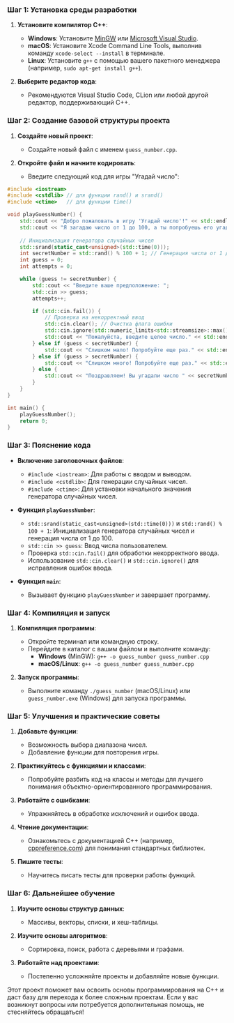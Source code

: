 ### Шаг 1: Установка среды разработки

1. **Установите компилятор C++**:
   - **Windows**: Установите [MinGW](http://www.mingw.org/) или [Microsoft Visual Studio](https://visualstudio.microsoft.com/).
   - **macOS**: Установите Xcode Command Line Tools, выполнив команду `xcode-select --install` в терминале.
   - **Linux**: Установите `g++` с помощью вашего пакетного менеджера (например, `sudo apt-get install g++`).

2. **Выберите редактор кода**:
   - Рекомендуются Visual Studio Code, CLion или любой другой редактор, поддерживающий C++.

### Шаг 2: Создание базовой структуры проекта

1. **Создайте новый проект**:
   - Создайте новый файл с именем `guess_number.cpp`.

2. **Откройте файл и начните кодировать**:
   - Введите следующий код для игры "Угадай число":

```cpp
#include <iostream>
#include <cstdlib> // для функции rand() и srand()
#include <ctime>   // для функции time()

void playGuessNumber() {
    std::cout << "Добро пожаловать в игру 'Угадай число'!" << std::endl;
    std::cout << "Я загадаю число от 1 до 100, а ты попробуешь его угадать." << std::endl;
    
    // Инициализация генератора случайных чисел
    std::srand(static_cast<unsigned>(std::time(0)));
    int secretNumber = std::rand() % 100 + 1; // Генерация числа от 1 до 100
    int guess = 0;
    int attempts = 0;

    while (guess != secretNumber) {
        std::cout << "Введите ваше предположение: ";
        std::cin >> guess;
        attempts++;

        if (std::cin.fail()) {
            // Проверка на некорректный ввод
            std::cin.clear(); // Очистка флага ошибки
            std::cin.ignore(std::numeric_limits<std::streamsize>::max(), '\n'); // Очистка остатка ввода
            std::cout << "Пожалуйста, введите целое число." << std::endl;
        } else if (guess < secretNumber) {
            std::cout << "Слишком мало! Попробуйте еще раз." << std::endl;
        } else if (guess > secretNumber) {
            std::cout << "Слишком много! Попробуйте еще раз." << std::endl;
        } else {
            std::cout << "Поздравляем! Вы угадали число " << secretNumber << " за " << attempts << " попыток." << std::endl;
        }
    }
}

int main() {
    playGuessNumber();
    return 0;
}
```

### Шаг 3: Пояснение кода

- **Включение заголовочных файлов**:
  - `#include <iostream>`: Для работы с вводом и выводом.
  - `#include <cstdlib>`: Для генерации случайных чисел.
  - `#include <ctime>`: Для установки начального значения генератора случайных чисел.

- **Функция `playGuessNumber`**:
  - `std::srand(static_cast<unsigned>(std::time(0)))` и `std::rand() % 100 + 1`: Инициализация генератора случайных чисел и генерация числа от 1 до 100.
  - `std::cin >> guess`: Ввод числа пользователем.
  - Проверка `std::cin.fail()` для обработки некорректного ввода.
  - Использование `std::cin.clear()` и `std::cin.ignore()` для исправления ошибок ввода.

- **Функция `main`**:
  - Вызывает функцию `playGuessNumber` и завершает программу.

### Шаг 4: Компиляция и запуск

1. **Компиляция программы**:
   - Откройте терминал или командную строку.
   - Перейдите в каталог с вашим файлом и выполните команду:
     - **Windows** (MinGW): `g++ -o guess_number guess_number.cpp`
     - **macOS/Linux**: `g++ -o guess_number guess_number.cpp`

2. **Запуск программы**:
   - Выполните команду `./guess_number` (macOS/Linux) или `guess_number.exe` (Windows) для запуска программы.

### Шаг 5: Улучшения и практические советы

1. **Добавьте функции**:
   - Возможность выбора диапазона чисел.
   - Добавление функции для повторения игры.

2. **Практикуйтесь с функциями и классами**:
   - Попробуйте разбить код на классы и методы для лучшего понимания объектно-ориентированного программирования.

3. **Работайте с ошибками**:
   - Упражняйтесь в обработке исключений и ошибок ввода.

4. **Чтение документации**:
   - Ознакомьтесь с документацией C++ (например, [cppreference.com](https://en.cppreference.com/w/)) для понимания стандартных библиотек.

5. **Пишите тесты**:
   - Научитесь писать тесты для проверки работы функций.

### Шаг 6: Дальнейшее обучение

1. **Изучите основы структур данных**:
   - Массивы, векторы, списки, и хеш-таблицы.

2. **Изучите основы алгоритмов**:
   - Сортировка, поиск, работа с деревьями и графами.

3. **Работайте над проектами**:
   - Постепенно усложняйте проекты и добавляйте новые функции.

Этот проект поможет вам освоить основы программирования на C++ и даст базу для перехода к более сложным проектам. Если у вас возникнут вопросы или потребуется дополнительная помощь, не стесняйтесь обращаться!